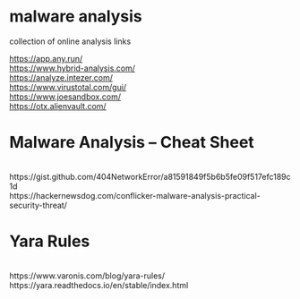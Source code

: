 # malware analysis
collection of online analysis links

https://app.any.run/
</br>
https://www.hybrid-analysis.com/
</br>
https://analyze.intezer.com/
</br>
https://www.virustotal.com/gui/
</br>
https://www.joesandbox.com/
</br>
https://otx.alienvault.com/
</br>

# Malware Analysis – Cheat Sheet
</br>
https://gist.github.com/404NetworkError/a81591849f5b6b5fe09f517efc189c1d
</br>
https://hackernewsdog.com/conflicker-malware-analysis-practical-security-threat/
</br>

# Yara Rules
</br>
https://www.varonis.com/blog/yara-rules/
</br>
https://yara.readthedocs.io/en/stable/index.html

